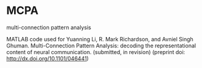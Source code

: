 # MCPA
multi-connection pattern analysis

MATLAB code used for Yuanning Li, R. Mark Richardson, and Avniel Singh Ghuman. Multi-Connection Pattern Analysis: decoding the representational content of neural communication. (submitted, in revision) (preprint doi: http://dx.doi.org/10.1101/046441)
